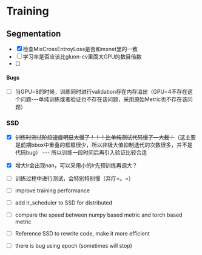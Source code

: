 # Training

## Segmentation

- [x] 检查MixCrossEntroyLoss是否和mxnet里的一致
- [ ] 学习率是否应该比gluon-cv里面大GPU的数目倍数
- [ ] 

#### Bugs

- [ ] 当GPU=8的时候，训练同时进行validation存在内存溢出（GPU=4不存在这个问题---单纯训练或者验证也不存在该问题，采用原始Metric也不存在该问题）



### SSD

- [x] ~~训练时测试阶段速度明显太慢了！！！比单纯测试代码慢了一大截！~~（这主要是前期bbox中重叠的框框很少，所以非极大值抑制迭代的次数很多，并不是代码bug） --- 所以训练一段时间后再引入验证比较合适
- [x] 增大lr会出现nan，可以采用小的lr先预训练再调大？
- [ ] 训练过程中进行测试，会特别特别慢（弃疗=。=）
- [ ] improve training performance
- [ ] add lr_scheduler to SSD for distributed
- [ ] compare the speed between numpy based metric and torch based metric 
- [ ] Reference SSD to rewrite code, make it more efficient
- [ ] there is bug using epoch (sometimes will stop)


